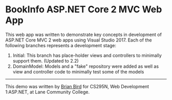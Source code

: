 # BookInfo ASP.NET Core 2 MVC Web App
This web app was written to demonstrate key concepts in development of ASP.NET Core MVC 2 web apps using Visual Studio 2017.
Each of the following branches represents a development stage:

1. Initial: This branch has place-holder views and controllers to minimally support them. (Updated to 2.2)
2. DomainModel: Models and a "fake" repository were added as well as view and controller code to minimally test some of the models

----

This demo was written by [Brian Bird](https://birdsbits.blog) for CS295N, Web Development 1:ASP.NET, at Lane Community College.
